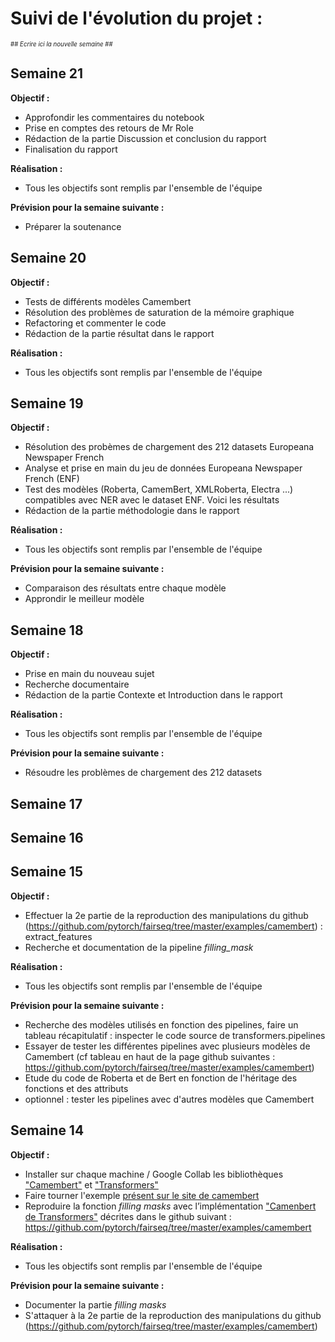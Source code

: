 # Suivi de l'évolution du projet :


<sub><sup>\## _Ecrire ici la nouvelle semaine_ \##</sup></sub>

## Semaine 21
__Objectif :__
* Approfondir les commentaires du notebook
* Prise en comptes des retours de Mr Role
* Rédaction de la partie Discussion et conclusion du rapport
* Finalisation du rapport

__Réalisation :__
* Tous les objectifs sont remplis par l'ensemble de l'équipe

__Prévision pour la semaine suivante :__
* Préparer la soutenance

## Semaine 20
__Objectif :__
* Tests de différents modèles Camembert
* Résolution des problèmes de saturation de la mémoire graphique
* Refactoring et commenter le code
* Rédaction de la partie résultat dans le rapport 

__Réalisation :__
* Tous les objectifs sont remplis par l'ensemble de l'équipe

## Semaine 19
__Objectif :__
* Résolution des probèmes de chargement des 212 datasets Europeana Newspaper French
* Analyse et prise en main du jeu de données Europeana Newspaper French (ENF)
* Test des modèles (Roberta, CamemBert, XMLRoberta, Electra ...) compatibles avec NER avec le dataset ENF. Voici les résultats
* Rédaction de la partie méthodologie dans le rapport 

__Réalisation :__
* Tous les objectifs sont remplis par l'ensemble de l'équipe

__Prévision pour la semaine suivante :__
* Comparaison des résultats entre chaque modèle
* Approndir le meilleur modèle


## Semaine 18
__Objectif :__ 
* Prise en main du nouveau sujet
* Recherche documentaire
* Rédaction de la partie Contexte et Introduction dans le rapport 

__Réalisation :__
* Tous les objectifs sont remplis par l'ensemble de l'équipe

__Prévision pour la semaine suivante :__
* Résoudre les problèmes de chargement des 212 datasets

## Semaine 17

## Semaine 16

## Semaine 15
__Objectif :__
* Effectuer la 2e partie de la reproduction des manipulations du github (https://github.com/pytorch/fairseq/tree/master/examples/camembert) : extract_features
* Recherche et documentation de la pipeline *filling_mask*


__Réalisation :__
* Tous les objectifs sont remplis par l'ensemble de l'équipe

__Prévision pour la semaine suivante :__
* Recherche des modèles utilisés en fonction des pipelines, faire un tableau récapitulatif : inspecter le code source de transformers.pipelines
* Essayer de tester les différentes pipelines avec plusieurs modèles de Camembert (cf tableau en haut de la page github suivantes : https://github.com/pytorch/fairseq/tree/master/examples/camembert)
* Etude du code de Roberta et de Bert en fonction de l'héritage des fonctions et des attributs 
* optionnel : tester les pipelines avec d'autres modèles que Camembert 

## Semaine 14
__Objectif :__
* Installer sur chaque machine / Google Collab les bibliothèques ["Camembert"](https://pypi.org/project/camembert/)  et ["Transformers"](https://github.com/huggingface/transformers) 
* Faire tourner l'exemple [présent sur le site de camembert](https://camembert-model.fr/)
*  Reproduire la fonction  *filling masks* avec l’implémentation ["Camenbert de Transformers"](https://huggingface.co/transformers/model_doc/camembert.html) décrites dans le github suivant : https://github.com/pytorch/fairseq/tree/master/examples/camembert

__Réalisation :__
* Tous les objectifs sont remplis par l'ensemble de l'équipe

__Prévision pour la semaine suivante :__
* Documenter la partie *filling masks*
* S'attaquer à la 2e partie de la reproduction des manipulations du github (https://github.com/pytorch/fairseq/tree/master/examples/camembert)

